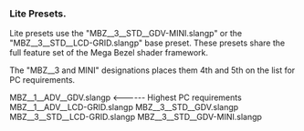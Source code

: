 ### **Lite Presets.**

Lite presets use the "MBZ__3__STD__GDV-MINI.slangp" or the "MBZ__3__STD__LCD-GRID.slangp" base preset. These presets share the full feature set of the Mega Bezel shader framework.

The "MBZ__3 and MINI" designations places them 4th and 5th on the list for PC requirements.

MBZ__1__ADV__GDV.slangp <------ Highest PC requirements
MBZ__1__ADV__LCD-GRID.slangp
MBZ__3__STD__GDV.slangp
MBZ__3__STD__LCD-GRID.slangp
MBZ__3__STD__GDV-MINI.slangp